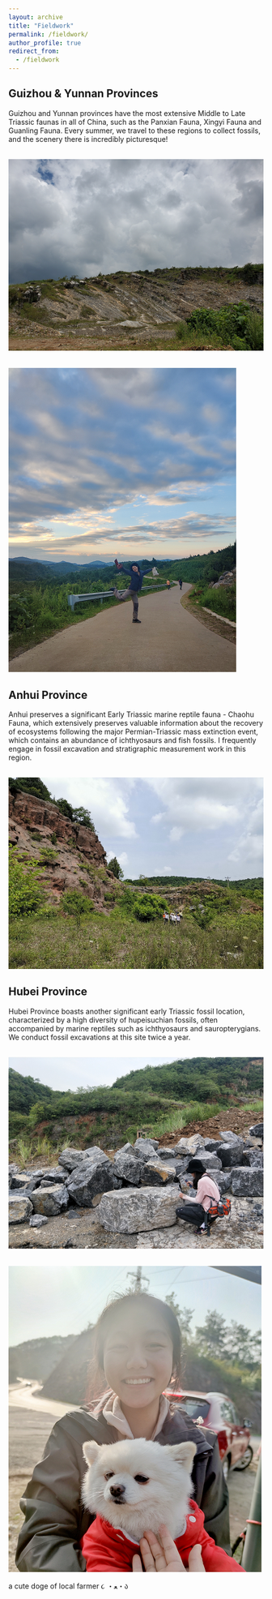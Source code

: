 ```yaml
---
layout: archive
title: "Fieldwork"
permalink: /fieldwork/
author_profile: true
redirect_from:
  - /fieldwork
---
```



Guizhou & Yunnan Provinces
---------


Guizhou and Yunnan provinces have the most extensive Middle to Late Triassic faunas in all of China, such as the Panxian Fauna, Xingyi Fauna and Guanling Fauna. Every summer, we travel to these regions to collect fossils, and the scenery there is incredibly picturesque!


<br/><img src='/images/guizhou.png'>


<br/><img src='/images/guizhou2.png'>


Anhui Province
---------


Anhui preserves a significant Early Triassic marine reptile fauna - Chaohu Fauna, which extensively preserves valuable information about the recovery of ecosystems following the major Permian-Triassic mass extinction event, which contains an abundance of ichthyosaurs and fish fossils. I frequently engage in fossil excavation and stratigraphic measurement work in this region.


<br/><img src='/images/chaohu.png'>


Hubei Province
---------


Hubei Province boasts another significant early Triassic fossil location, characterized by a high diversity of hupeisuchian fossils, often accompanied by marine reptiles such as ichthyosaurs and sauropterygians. We conduct fossil excavations at this site twice a year.


<br/><img src='/images/hubei2.png'>


<br/><img src='/images/hubei1.png'>


a cute doge of local farmer  ૮ ・ﻌ・ა 
